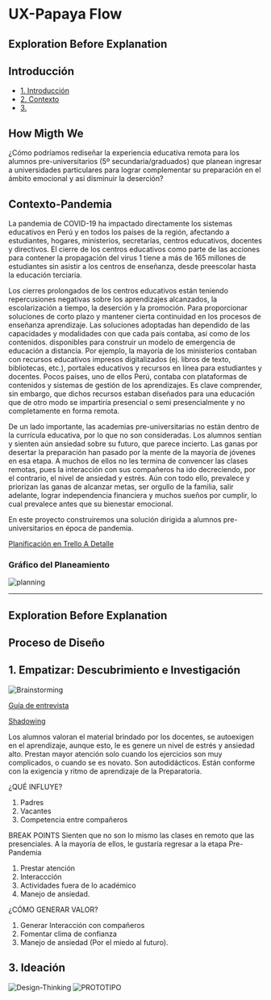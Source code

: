 # UX-Papaya Flow

## Exploration Before Explanation

## Introducción

* [1. Introducción](#1-Introducción)
* [2. Contexto](#2-Contexto)
* [3. ](#3-)

## How Migth We

¿Cómo podríamos rediseñar la experiencia educativa remota para los alumnos pre-universitarios (5º secundaria/graduados) que planean ingresar a universidades particulares para lograr complementar su preparación en el ámbito emocional y así disminuir la deserción?

## Contexto-Pandemia

La pandemia de COVID-19 ha impactado directamente los sistemas educativos en Perú y en todos los países de la región, afectando a estudiantes, hogares, ministerios, secretarías, centros educativos, docentes y directivos.  El cierre de los centros educativos como parte de las acciones para contener la propagación del virus 1 tiene a más de 165 millones de estudiantes sin asistir a los centros de enseñanza, desde preescolar hasta la educación terciaria.

Los cierres prolongados de los centros educativos están teniendo repercusiones negativas sobre los aprendizajes alcanzados, la escolarización a tiempo, la deserción y la promoción. 
Para proporcionar soluciones de corto plazo y mantener cierta continuidad en los procesos de enseñanza aprendizaje. Las soluciones adoptadas han dependido de las capacidades y modalidades con que cada país contaba, así como de los contenidos. disponibles para construir un modelo de emergencia de educación a distancia.  Por ejemplo, la mayoría de los ministerios contaban con recursos educativos impresos digitalizados (ej. libros de texto, bibliotecas, etc.), portales educativos y recursos en línea para estudiantes y docentes. Pocos países, uno de ellos Perú, contaba con plataformas de contenidos y sistemas de gestión de los aprendizajes. Es clave comprender, sin embargo, que dichos recursos estaban diseñados para una educación que de otro modo se impartiría presencial o semi presencialmente y no completamente en forma remota.

De un lado importante, las academias pre-universitarias no están dentro de la currícula educativa, por lo que no son consideradas. Los alumnos sentían y sienten aún ansiedad sobre su futuro, que parece incierto. Las ganas por desertar la preparación han pasado por la mente de la mayoría de jóvenes en esa etapa.
A muchos de ellos no les termina de convencer las clases remotas, pues la interacción con sus compañeros ha ido decreciendo, por el contrario, el nivel de ansiedad y estrés. Aún con todo ello, prevalece y priorizan las ganas de alcanzar metas, ser orgullo de la familia, salir adelante, lograr independencia financiera y muchos sueños por cumplir, lo cual prevalece antes que su bienestar emocional.


En este proyecto construiremos una solución dirigida a alumnos pre-universitarios en época de pandemia.

[Planificación en Trello A Detalle](https://trello.com/b/SWjoeOcI/ux-papaya-flow)

### Gráfico del Planeamiento
![planning](https://user-images.githubusercontent.com/68177371/94094434-1b904800-fde5-11ea-94d2-d468d40e2a9f.jpeg)

---
 
## Exploration Before Explanation

## Proceso de Diseño

## 1. Empatizar: Descubrimiento e Investigación


![Brainstorming](https://miro.medium.com/max/640/0*Uk_sezp7WvIGp9GH.jpg)
 
[Guía de entrevista](https://docs.google.com/document/d/1wyROToRhdYV1nKTHxO0tiCM564xV_XQ7/edit#)

[Shadowing](https://www.figma.com/file/ZlIfR2uwFyub4dTBALXpO3/Shadowing?node-id=2%3A1)


Los alumnos valoran el material brindado por los docentes, se autoexigen en el aprendizaje, aunque esto, le es genere un nivel de estrés y ansiedad alto. 
Prestan mayor atención solo cuando los ejercicios son muy complicados, o cuando se es novato. 
Son autodidácticos.
Están conforme con la exigencia y ritmo de aprendizaje de la Preparatoria.

¿QUÉ INFLUYE?
1. Padres
2. Vacantes
3. Competencia entre compañeros

BREAK POINTS
Sienten que no son lo mismo las clases en remoto que las presenciales. A la mayoría de ellos, le gustaría regresar a la etapa Pre-Pandemia 
1. Prestar atención 
2. Interaccción
3. Actividades fuera de lo académico
4. Manejo de ansiedad.

¿CÓMO GENERAR VALOR?
1. Generar Interacción con compañeros
2. Fomentar clima de confianza
3. Manejo de ansiedad (Por el miedo al futuro).

## 3. Ideación

![Design-Thinking]()
![PROTOTIPO](https://user-images.githubusercontent.com/68177371/94325049-31774780-ff62-11ea-8a95-2543dcf85496.png)

